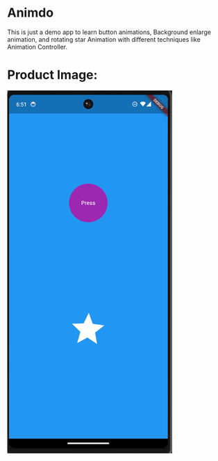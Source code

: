 # Animdo

This is just a demo app to learn button animations, Background enlarge animation, and rotating star Animation with different techniques like Animation Controller.

# Product Image:

![Product Image](FinalProduct/animdo.png)
